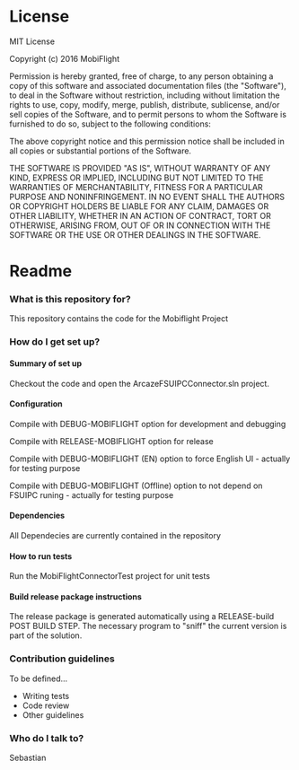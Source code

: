 # License #
MIT License

Copyright (c) 2016 MobiFlight

Permission is hereby granted, free of charge, to any person obtaining a copy
of this software and associated documentation files (the "Software"), to deal
in the Software without restriction, including without limitation the rights
to use, copy, modify, merge, publish, distribute, sublicense, and/or sell
copies of the Software, and to permit persons to whom the Software is
furnished to do so, subject to the following conditions:

The above copyright notice and this permission notice shall be included in all
copies or substantial portions of the Software.

THE SOFTWARE IS PROVIDED "AS IS", WITHOUT WARRANTY OF ANY KIND, EXPRESS OR
IMPLIED, INCLUDING BUT NOT LIMITED TO THE WARRANTIES OF MERCHANTABILITY,
FITNESS FOR A PARTICULAR PURPOSE AND NONINFRINGEMENT. IN NO EVENT SHALL THE
AUTHORS OR COPYRIGHT HOLDERS BE LIABLE FOR ANY CLAIM, DAMAGES OR OTHER
LIABILITY, WHETHER IN AN ACTION OF CONTRACT, TORT OR OTHERWISE, ARISING FROM,
OUT OF OR IN CONNECTION WITH THE SOFTWARE OR THE USE OR OTHER DEALINGS IN THE
SOFTWARE.

# Readme #

### What is this repository for? ###
This repository contains the code for the Mobiflight Project

### How do I get set up? ###

#### Summary of set up ####
Checkout the code and open the ArcazeFSUIPCConnector.sln project.

#### Configuration ####
Compile with DEBUG-MOBIFLIGHT option for development and debugging

Compile with RELEASE-MOBIFLIGHT option for release

Compile with DEBUG-MOBIFLIGHT (EN) option to force English UI - actually for testing purpose  

Compile with DEBUG-MOBIFLIGHT (Offline) option to not depend on FSUIPC runing - actually for testing purpose  

#### Dependencies ####
All Dependecies are currently contained in the repository




#### How to run tests ####
Run the MobiFlightConnectorTest project for unit tests
#### Build release package instructions ####
The release package is generated automatically using a RELEASE-build POST BUILD STEP. The necessary program to "sniff" the current version is part of the solution.

### Contribution guidelines ###

To be defined...
* Writing tests
* Code review
* Other guidelines

### Who do I talk to? ###
Sebastian
